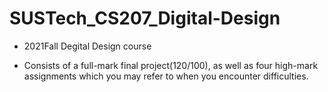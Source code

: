 # **SUSTech_CS207_Digital-Design**

- 2021Fall Degital Design course

- Consists of a full-mark final project(120/100), as well as four high-mark assignments which you may refer to when you encounter difficulties.
